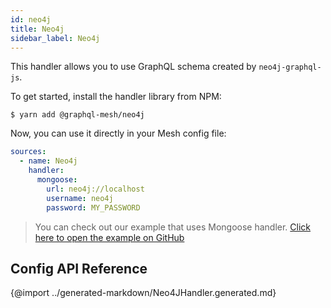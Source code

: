 ```yaml
---
id: neo4j
title: Neo4j
sidebar_label: Neo4j
---
```


This handler allows you to use GraphQL schema created by `neo4j-graphql-js`.

To get started, install the handler library from NPM:

```
$ yarn add @graphql-mesh/neo4j
```

Now, you can use it directly in your Mesh config file:

```yml
sources:
  - name: Neo4j
    handler:
      mongoose:
        url: neo4j://localhost
        username: neo4j
        password: MY_PASSWORD

```

> You can check out our example that uses Mongoose handler.
[Click here to open the example on GitHub](https://github.com/Urigo/graphql-mesh/tree/master/examples/neo4j-example)

## Config API Reference

{@import ../generated-markdown/Neo4JHandler.generated.md}
